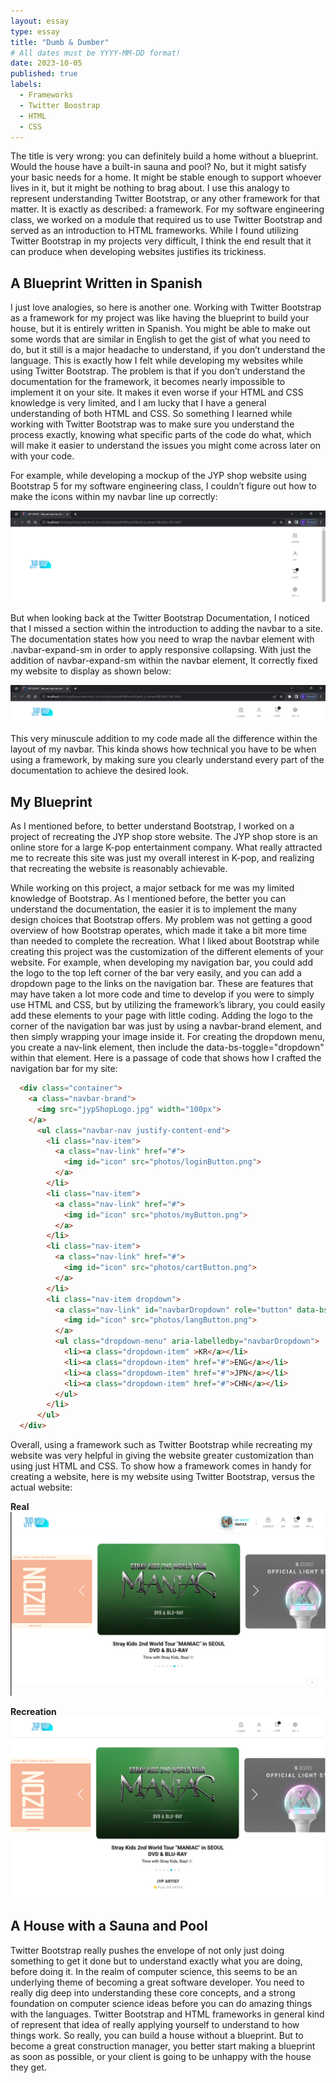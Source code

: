 ```yaml
---
layout: essay
type: essay
title: "Dumb & Dumber"
# All dates must be YYYY-MM-DD format!
date: 2023-10-05
published: true
labels:
  - Frameworks
  - Twitter Boostrap
  - HTML
  - CSS
---
```


The title is very wrong: you can definitely build a home without a blueprint. Would the house have a built-in sauna and pool? No, but it might satisfy your basic needs for a home. It might be stable enough to support whoever lives in it, but it might be nothing to brag about. I use this analogy to represent understanding Twitter Bootstrap, or any other framework for that matter. It is exactly as described: a framework. For my software engineering class, we worked on a module that required us to use Twitter Bootstrap and served as an introduction to HTML frameworks. While I found utilizing Twitter Bootstrap in my projects very difficult, I think the end result that it can produce when developing websites justifies its trickiness.

## A Blueprint Written in Spanish

I just love analogies, so here is another one. Working with Twitter Bootstrap as a framework for my project was like having the blueprint to build your house, but it is entirely written in Spanish. You might be able to make out some words that are similar in English to get the gist of what you need to do, but it still is a major headache to understand, if you don’t understand the language. This is exactly how I felt while developing my websites while using Twitter Bootstrap. The problem is that if you don’t understand the documentation for the framework, it becomes nearly impossible to implement it on your site.  It makes it even worse if your HTML and CSS knowledge is very limited, and I am lucky that I have a general understanding of both HTML and CSS. So something I learned while working with Twitter Bootstrap was to make sure you understand the process exactly, knowing what specific parts of the code do what, which will make it easier to understand the issues you might come across later on with your code.

For example, while developing a mockup of the JYP shop website using Bootstrap 5 for my software engineering class, I couldn’t figure out how to make the icons within my navbar line up correctly:

<img class="img-fluid" src="../img/frameworkProject/badNavbar.png">

But when looking back at the Twitter Bootstrap Documentation, I noticed that I missed a section within the introduction to adding the navbar to a site. The documentation states how you need to wrap the navbar element with .navbar-expand-sm in order to apply responsive collapsing. With just the addition of navbar-expand-sm within the navbar element, It correctly fixed my website to display as shown below:

<img class="img-fluid" src="../img/frameworkProject/goodNavbar.png">

This very minuscule addition to my code made all the difference within the layout of my navbar. This kinda shows how technical you have to be when using a framework, by making sure you clearly understand every part of the documentation to achieve the desired look.

## My Blueprint

As I mentioned before, to better understand Bootstrap, I worked on a project of recreating the JYP shop store website. The JYP shop store is an online store for a large K-pop entertainment company. What really attracted me to recreate this site was just my overall interest in K-pop, and realizing that recreating the website is reasonably achievable.

While working on this project, a major setback for me was my limited knowledge of Bootstrap. As I mentioned before, the better you can understand the documentation, the easier it is to implement the many design choices that Bootstrap offers. My problem was not getting a good overview of how Bootstrap operates, which made it take a bit more time than needed to complete the recreation. What I liked about Bootstrap while creating this project was the customization of the different elements of your website. For example, when developing my navigation bar, you could add the logo to the top left corner of the bar very easily, and you can add a dropdown page to the links on the navigation bar. These are features that may have taken a lot more code and time to develop if you were to simply use HTML and CSS, but by utilizing the framework’s library, you could easily add these elements to your page with little coding. Adding the logo to the corner of the navigation bar was just by using a navbar-brand element, and then simply wrapping your image inside it. For creating the dropdown menu, you create a nav-link element, then include the data-bs-toggle="dropdown" within that element. Here is a passage of code that shows how I crafted the navigation bar for my site:

```html
  <div class="container">
    <a class="navbar-brand">
      <img src="jypShopLogo.jpg" width="100px">
    </a>
      <ul class="navbar-nav justify-content-end">
        <li class="nav-item">
          <a class="nav-link" href="#">
            <img id="icon" src="photos/loginButton.png">
          </a>
        </li>
        <li class="nav-item">
          <a class="nav-link" href="#">
            <img id="icon" src="photos/myButton.png">
          </a>
        </li>
        <li class="nav-item">
          <a class="nav-link" href="#">
            <img id="icon" src="photos/cartButton.png">
          </a>
        </li>
        <li class="nav-item dropdown">
          <a class="nav-link" id="navbarDropdown" role="button" data-bs-toggle="dropdown" aria-expanded="false" href="#">
            <img id="icon" src="photos/langButton.png">
          </a>
          <ul class="dropdown-menu" aria-labelledby="navbarDropdown">
            <li><a class="dropdown-item" >KR</a></li>
            <li><a class="dropdown-item" href="#">ENG</a></li>
            <li><a class="dropdown-item" href="#">JPN</a></li>
            <li><a class="dropdown-item" href="#">CHN</a></li>
          </ul>
        </li>
      </ul>
  </div>
```

Overall, using a framework such as Twitter Bootstrap while recreating my website was very helpful in giving the website greater customization than using just HTML and CSS. To show how a framework comes in handy for creating a website, here is my website using Twitter Bootstrap, versus the actual website:

<b>Real </b>
<img class="img-fluid" src="../img/frameworkProject/Real.png">

<b>Recreation </b>
<img class="img-fluid" src="../img/frameworkProject/Recreation.png">

## A House with a Sauna and Pool

Twitter Bootstrap really pushes the envelope of not only just doing something to get it done but to understand exactly what you are doing, before doing it. In the realm of computer science, this seems to be an underlying theme of becoming a great software developer. You need to really dig deep into understanding these core concepts, and a strong foundation on computer science ideas before you can do amazing things with the languages. Twitter Bootstrap and HTML frameworks in general kind of represent that idea of really applying yourself to understand to how things work. So really, you can build a house without a blueprint. But to become a great construction manager, you better start making a blueprint as soon as possible, or your client is going to be unhappy with the house they get. 

